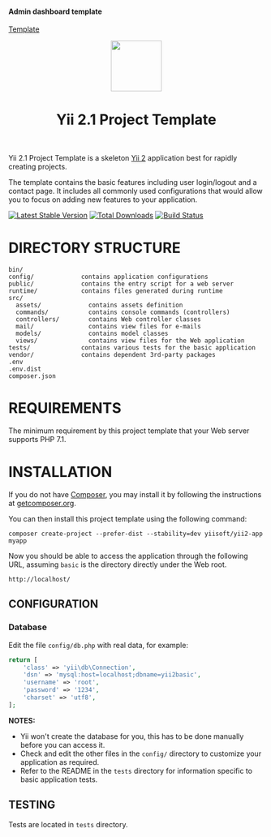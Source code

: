 #### Admin dashboard template

[Template](http://demos.creative-tim.com/bs3/material-dashboard-pro/examples/dashboard.html)

<p align="center">
    <a href="https://github.com/yiisoft" target="_blank">
        <img src="https://avatars0.githubusercontent.com/u/993323" height="100px">
    </a>
    <h1 align="center">Yii 2.1 Project Template</h1>
    <br>
</p>

Yii 2.1 Project Template is a skeleton [Yii 2](http://www.yiiframework.com/) application best for
rapidly creating projects.

The template contains the basic features including user login/logout and a contact page.
It includes all commonly used configurations that would allow you to focus on adding new
features to your application.

[![Latest Stable Version](https://img.shields.io/packagist/v/yiisoft/yii2-app.svg)](https://packagist.org/packages/yiisoft/yii2-app)
[![Total Downloads](https://img.shields.io/packagist/dt/yiisoft/yii2-app.svg)](https://packagist.org/packages/yiisoft/yii2-app)
[![Build Status](https://travis-ci.org/yiisoft/yii2-app.svg?branch=master)](https://travis-ci.org/yiisoft/yii2-app)

# DIRECTORY STRUCTURE

```
bin/
config/             contains application configurations
public/             contains the entry script for a web server
runtime/            contains files generated during runtime
src/
  assets/             contains assets definition
  commands/           contains console commands (controllers)
  controllers/        contains Web controller classes
  mail/               contains view files for e-mails
  models/             contains model classes
  views/              contains view files for the Web application
tests/              contains various tests for the basic application
vendor/             contains dependent 3rd-party packages
.env
.env.dist
composer.json
```

# REQUIREMENTS
 

The minimum requirement by this project template that your Web server supports PHP 7.1.


# INSTALLATION

If you do not have [Composer](http://getcomposer.org/), you may install it by following the instructions
at [getcomposer.org](http://getcomposer.org/doc/00-intro.md#installation-nix).

You can then install this project template using the following command:

~~~
composer create-project --prefer-dist --stability=dev yiisoft/yii2-app myapp
~~~

Now you should be able to access the application through the following URL, assuming `basic` is the directory
directly under the Web root.

~~~
http://localhost/
~~~

CONFIGURATION
-------------

### Database

Edit the file `config/db.php` with real data, for example:

```php
return [
    'class' => 'yii\db\Connection',
    'dsn' => 'mysql:host=localhost;dbname=yii2basic',
    'username' => 'root',
    'password' => '1234',
    'charset' => 'utf8',
];
```

**NOTES:**
- Yii won't create the database for you, this has to be done manually before you can access it.
- Check and edit the other files in the `config/` directory to customize your application as required.
- Refer to the README in the `tests` directory for information specific to basic application tests.


TESTING
-------

Tests are located in `tests` directory.